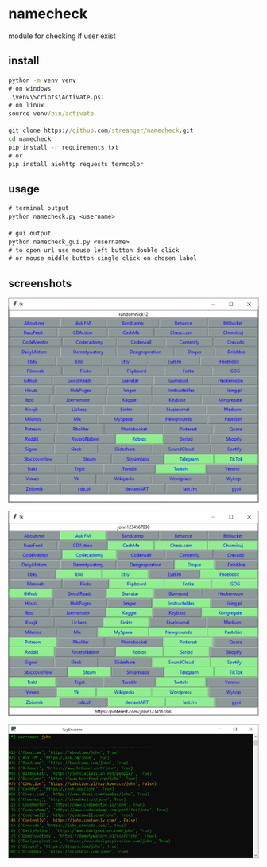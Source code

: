 # namecheck
module for checking if user exist


## install
```cmd
python -m venv venv
# on windows
.\venv\Scripts\Activate.ps1
# on linux
source venv/bin/activate

git clone https://github.com/streanger/namecheck.git
cd namecheck
pip install -r requirements.txt
# or
pip install aiohttp requests termcolor
```

## usage 
```cmd
# terminal output
python namecheck.py <username>

# gui output
python namecheck_gui.py <username>
# to open url use mouse left button double click
# or mouse middle button single click on chosen label 
```

## screenshots

![image](images/randomnick12.png)

![image](images/john1234567890.png)

![image](images/terminal.png)
